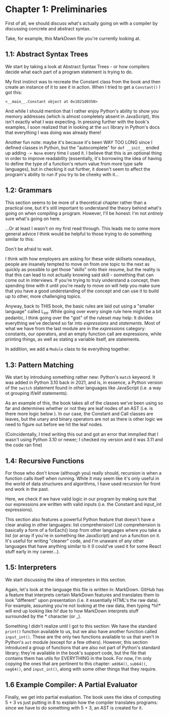 # Chapter 1: Preliminaries

First of all, we should discuss what's actually going on with a compiler by discussing concrete and abstract syntax.

Take, for example, this MarkDown file you're currently looking at. 

## 1.1: Abstract Syntax Trees

We start by taking a look at Abstract Syntax Trees - or how compilers decide what each part of a program statement is trying to do.

My first instinct was to recreate the Constant class from the book and then create an instance of it to see it in action. When I tried to get a `Constant()` I got this:

```
<__main__.Constant object at 0x1021d0350>
```

And while I should mention that I rather enjoy Python's ability to show you memory addresses (which is almost completely absent in JavaScript), this isn't exactly what I was expecting. In pressing further with the book's examples, I soon realized that in looking at the `ast` library in Python's docs that everything I was doing was already there!

Another fun note: maybe it's because it's been WAY TOO LONG since I defined classes in Python, but the "autocomplete" for `def __init__` ended up adding `-> None` every time I used it. I believe that this is an optional thing in order to improve readability (essentially, it's borrowing the idea of having to define the type of a function's return value from more type safe languages), but in checking it out further, it doesn't seem to affect the program's ability to run if you try to be cheeky with it...

## 1.2: Grammars

This section seems to be more of a theoretical chapter rather than a practical one, but it's still important to understand the theory behind what's going on when compiling a program. However, I'll be honest: I'm not *entirely* sure what's going on here.

...Or at least I wasn't on my first read through. This leads me to some more general advice I think would be helpful to those trying to do something similar to this:

Don't be afraid to wait.

I think with how employers are asking for these wide skillsets nowadays, people are insanely tempted to move on from one topic to the next as quickly as possible to get those "skills" onto their resume, but the reality is that this can lead to not actually knowing said skill - something that can come out in interviews. If you're trying to truly understand a concept, then spending time with it until you're ready to move on will help you make sure that you have a good understanding of the concept and can use it to build up to other, more challenging topics.

Anyway, back to THIS book, the basic rules are laid out using a "smaller language" called L<sub>int</sub>. While going over every single rule here might be a bit pedantic, I think going over the "gist" of the ruleset may help: It divides everything we've declared so far into *expressions* and *statements*. Most of what we have from the last module are in the *expressions* category: constants, our operators, and an empty function call are expressions, while printing things, as well as stating a variable itself, are statements.

In addition, we add a `Module` class to tie everything together.

## 1.3: Pattern Matching

We start by introduing something rather new: Python's `match` keyword. It was added in Python 3.10 back in 2021, and is, in essence, a Python version of the `switch` statement found in other languages like JavaScript (i.e. a way ot grouping if/elif statements).

As an example of this, the book takes all of the classes we've been using so far and determines whether or not they are leaf nodes of an AST (i.e. is there more logic below ). In our case, the Constant and Call classes are leaves, but the unary and binary operators are not as there is other logic we need to figure out before we hit the leaf nodes.

(Coincidentally, I tried writing this out and got an error that immplied that I wasn't using Python 3.10 or newer; I checked my version and it was 3.11 and the code ran fine)

## 1.4: Recursive Functions

For those who don't know (although you) really should, recursion is when a function calls itself when running. While it may seem like it's only useful in the world of data structures and algorithms, I have used recursion for front end work in the past.

Here, we check if we have valid logic in our program by making sure that our expressions are written with valid inputs (i.e. the Constant and input_int expressions).

This section also features a powerful Python feature that doesn't have a clear analog in other languages: list comprehension! List comprehension is basically a form of a forEach() loop from other languages where you take a list (or array if you're in something like JavaScript) and run a function on it. It's useful for writing "cleaner" code, and I'm unaware of any other languages that have anything similar to it (I could've used it for some React stuff early in my career...).

## 1.5: Interpreters

We start discussing the idea of interpreters in this section.

Again, let's look at the language this file is written in: MarkDown. GitHub has a feature that interprets certain MarkDown features and translates them to look "different" upon presentation (i.e. it essentially HTML's the raw data). For example, assuming you're not looking at the raw data, then typing \*hi!\* will end up looking like *hi!* due to how MarkDown interprets stuff surrounded by the * character (or _).

Something I didn't realize until I got to this section: We have the standard `print()` function available to us, but we also have another function called `input_int()`. These are the only two functions available to us that aren't in Python's `ast` module (except for a few others). However, this section introduced a group of functions that are also not part of Python's standard library; they're available in the book's support code, but the file that contains them has utils for EVERYTHING in the book. For now, I'm only copying the ones that are pertinent to this chapter: `add64()`, `sub64()`, `neg64()`, and `input_int()`, along with some other things that they require.

## 1.6 Example Compiler: A Partial Evaluator

Finally, we get into partial evaluation. The book uses the idea of computing 5 + 3 vs just putting in 8 to explain how the compiler translates programs: since we have to do something with 5 + 3, an AST is created for it.
